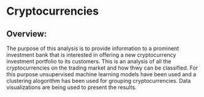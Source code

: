 # __Cryptocurrencies__

## __Overview:__

The purpose of this analysis is to provide information to a prominent investment bank that is interested in offering a new cryptocurrency investment portfolio to its customers. This is an analysis of all the cryptocurrencies on the trading market and how thwy can be classified. For this purpose unsupervised machine learning models have been used and a clustering alogorithm has been used for grouping cryptocurrencies.  Data visualizations are being used to present the results.

